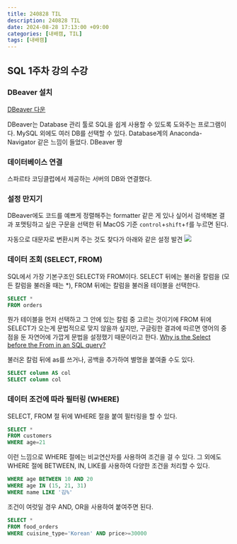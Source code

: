 ```yaml
---
title: 240828 TIL
description: 240828 TIL
date: 2024-08-28 17:13:00 +09:00
categories: [내배캠, TIL]
tags: [내배캠]
---
```


## SQL 1주차 강의 수강
### DBeaver 설치
[DBeaver 다운](https://dbeaver.io/download/)

DBeaver는 Database 관리 툴로 SQL을 쉽게 사용할 수 있도록 도와주는 프로그램이다. MySQL 외에도 여러 DB를 선택할 수 있다. Database계의 Anaconda-Navigator 같은 느낌이 들었다. DBeaver 짱

### 데이터베이스 연결
스파르타 코딩클럽에서 제공하는 서버의 DB와 연결했다.

### 설정 만지기
DBeaver에도 코드를 예쁘게 정렬해주는 formatter 같은 게 있나 싶어서 검색해본 결과 포맷팅하고 싶은 구문을 선택한 뒤 MacOS 기준 `control`+`shift`+`f`를 누르면 된다.

자동으로 대문자로 변환시켜 주는 것도 찾다가 아래와 같은 설정 발견
![](https://velog.velcdn.com/images/minjaemong/post/df621b97-c00e-4c90-af67-69cf5ba0548e/image.png)


### 데이터 조회 (SELECT, FROM)
SQL에서 가장 기본구조인 SELECT와 FROM이다.
SELECT 뒤에는 불러올 칼럼을 (모든 칼럼을 불러올 때는 *),
FROM 뒤에는 칼럼을 불러올 테이블을 선택한다.
```sql
SELECT *
FROM orders
```
뭔가 테이블을 먼저 선택하고 그 안에 있는 칼럼 중 고르는 것이기에 FROM 뒤에 SELECT가 오는게 문법적으로 맞지 않을까 싶지만, 구글링한 결과에 따르면 영어의 중점을 둔 자연어에 가깝게 문법을 설정했기 때문이라고 한다.
[Why is the Select before the From in an SQL query?](https://softwareengineering.stackexchange.com/questions/127706/why-is-the-select-before-the-from-in-an-sql-query)

불러온 칼럼 뒤에 as를 쓰거나, 공백을 추가하여 별명을 붙여줄 수도 있다.
```sql
SELECT column AS col
SELECT column col
```
### 데이터 조건에 따라 필터링 (WHERE)
SELECT, FROM 절 뒤에 WHERE 절을 붙여 필터링을 할 수 있다.
```sql
SELECT *
FROM customers
WHERE age=21
```
이런 느낌으로 WHERE 절에는 비교연산자를 사용하여 조건을 걸 수 있다.
그 외에도 WHERE 절에 BETWEEN, IN, LIKE를 사용하여 다양한 조건을 처리할 수 있다.
```sql
WHERE age BETWEEN 10 AND 20
WHERE age IN (15, 21, 31)
WHERE name LIKE '김%'
```
조건이 여럿일 경우 AND, OR을 사용하여 붙여주면 된다.
```sql
SELECT *
FROM food_orders
WHERE cuisine_type='Korean' AND price>=30000
```
